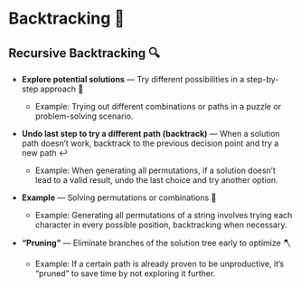 # Backtracking 🔄

## Recursive Backtracking 🔍
- **Explore potential solutions** — Try different possibilities in a step-by-step approach 🔄
  - Example: Trying out different combinations or paths in a puzzle or problem-solving scenario.

- **Undo last step to try a different path (backtrack)** — When a solution path doesn’t work, backtrack to the previous decision point and try a new path ↩️
  - Example: When generating all permutations, if a solution doesn’t lead to a valid result, undo the last choice and try another option.

- **Example** — Solving permutations or combinations 🔢
  - Example: Generating all permutations of a string involves trying each character in every possible position, backtracking when necessary.

- **“Pruning”** — Eliminate branches of the solution tree early to optimize 🪓
  - Example: If a certain path is already proven to be unproductive, it’s “pruned” to save time by not exploring it further.
